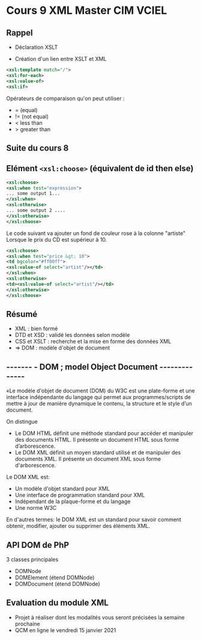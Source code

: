# Cours 9 XML Master CIM VCIEL
## Rappel 
* Déclaration XSLT

* Création d'un lien entre XSLT et XML

```xml
<xsl:template match="/">
<xsl:for-each>
<xsl:value-of>
<xsl:if>

```
Opérateurs de comparaison qu'on peut utiliser :

* = (equal)
* != (not equal)
* &lt; less than
* &gt; greater than

## Suite du cours 8 

## Elément `<xsl:choose>` (équivalent de id then else)

```xml
<xsl:choose>
<xsl:when test="expression">
... some output 1...
</xsl:when>
<xsl:otherwise>
... some output 2 ....
</xsl:otherwise>
</xsl:choose>

```

Le code suivant va ajouter un fond de couleur rose à la colonne "artiste" Lorsque le prix du CD est
supérieur à 10. 

```xml
<xsl:choose>
<xsl:when test="price &gt; 10">
<td bgcolor="#ff00ff">
<xsl:value-of select="artist"/></td>
</xsl:when>
<xsl:otherwise>
<td><xsl:value-of select="artist"/></td>
</xsl:otherwise>
</xsl:choose>

```

## Résumé
* XML : bien formé
* DTD et XSD : validé les données selon modèle
* CSS et XSLT : recherche et la mise en forme des données XML
* => DOM : modèle d'objet de document

## ------- - DOM ; model Object Document --------------
«Le modèle d'objet de document (DOM) du W3C est une plate-forme et une interface indépendante du
langage qui permet aux programmes/scripts de mettre à jour de manière dynamique le contenu, la
structure et le style d’un document.

On distingue

* Le DOM HTML définit une méthode standard pour accéder et manipuler des documents HTML.
Il présente un document HTML sous forme d’arborescence.
*  Le DOM XML définit un moyen standard utilisé et de manipuler des documents XML. Il présente
un document XML sous forme d'arborescence.

Le DOM XML est:
*  Un modèle d'objet standard pour XML
*  Une interface de programmation standard pour XML
* Indépendant de la plaque-forme et du langage
* Une norme W3C

En d'autres termes: le DOM XML est un standard pour savoir comment obtenir, modifier, ajouter ou
supprimer des éléments XML.

## API DOM de PhP
3 classes principales
* DOMNode
* DOMElement (étend DOMNode)
* DOMDocument (étend DOMNode)

## Evaluation du module XML
- Projet à réaliser dont les modalités vous seront précisées la semaine prochaine
- QCM en ligne le vendredi 15 janvier 2021